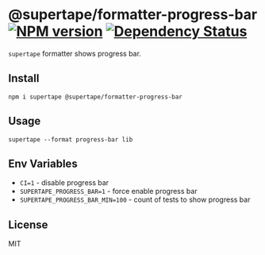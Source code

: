 # @supertape/formatter-progress-bar [![NPM version][NPMIMGURL]][NPMURL] [![Dependency Status][DependencyStatusIMGURL]][DependencyStatusURL]

[NPMIMGURL]:                https://img.shields.io/npm/v/@supertape/formatter-progress-bar.svg?style=flat&longCache=true
[NPMURL]:                   https://npmjs.org/package/@supertape/formatter-progress-bar "npm"

[DependencyStatusURL]:      https://david-dm.org/coderaiser/supertape?path=packages/formatter-progress-bar
[DependencyStatusIMGURL]:   https://david-dm.org/coderaiser/supertape.svg?path=packages/formatter-progress-bar

`supertape` formatter shows progress bar.

## Install

```
npm i supertape @supertape/formatter-progress-bar
```

## Usage

```
supertape --format progress-bar lib
```

## Env Variables

- `CI=1` - disable progress bar
- `SUPERTAPE_PROGRESS_BAR=1` - force enable progress bar
- `SUPERTAPE_PROGRESS_BAR_MIN=100` - count of tests to show progress bar

## License

MIT

